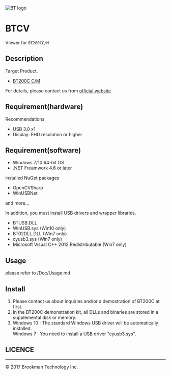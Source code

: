 ![BT logo](http://brookmantech.com/img/logo.png "logo")
# BTCV

Viewer for ``` BT200CC/M ```

## Description

Target Product.

* [BT200C C/M][bt200]

For details, please contact us from [official website][website]  

## Requirement(hardware)

Recommendations

- USB 3.0 x1
- Display: FHD resolution or higher

## Requirement(software)

- Windows 7/10 64-bit OS
- .NET Freamwork 4.6 or later

installed NuGet packages

- OpenCVSharp
- WinUSBNet

and more...

In addition, you must install USB drivers and wrapper libraries.

- BTUSB.DLL
- WinUSB.sys (Win10 only)
- BT02DLL.DLL (Win7 only)
- cyusb3.sys (Win7 only)
- Microsoft Visual C++ 2012 Redistributable (Win7 only)

## Usage

please refer to /Doc/Usage.md

## Install

1. Please contact us about inquiries and/or a demostration of BT200C at first.
1. In the BT200C demonstration kit, all DLLs and binaries are stored in a supplemental disk or memory.
1. Windows 10 : The standard Windows USB driver will be automatically installed.  
  Windows 7 : You need to install a USB driver "cyusb3.sys".

## LICENCE


*****  

&copy; 2017 Brookman Technology Inc.

[website]: http://brookmantech.com/ "Brookman Technology"
[bt200]: http://brookmantech.com/ "Brookman Technology"
